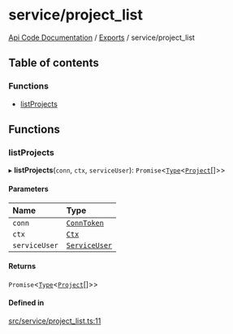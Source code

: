# service/project\_list
 
[Api Code Documentation](../README.md) / [Exports](../modules.md) / service/project\_list

## Table of contents

### Functions

- [listProjects](service_project_list.md#listprojects)

## Functions

### listProjects

▸ **listProjects**(`conn`, `ctx`, `serviceUser`): `Promise`<[`Type`](result.md#type)<[`Project`](../interfaces/service_domain_workflow_project.Project.md)[]\>\>

#### Parameters

| Name | Type |
| :------ | :------ |
| `conn` | [`ConnToken`](service_conn.md#conntoken) |
| `ctx` | [`Ctx`](../interfaces/lib_ctx.Ctx.md) |
| `serviceUser` | [`ServiceUser`](../interfaces/service_domain_organization_service_user.ServiceUser.md) |

#### Returns

`Promise`<[`Type`](result.md#type)<[`Project`](../interfaces/service_domain_workflow_project.Project.md)[]\>\>

#### Defined in

[src/service/project_list.ts:11](https://github.com/openkfw/TruBudget/blob/b9aaff0/api/src/service/project_list.ts#L11)
